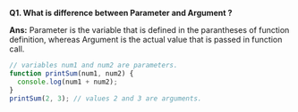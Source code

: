 **Q1. What is difference between Parameter and Argument ?**

**Ans:** Parameter is the variable that is defined in the parantheses of function definition, whereas Argument is the actual value that is passed in function call.

```javascript
// variables num1 and num2 are parameters.
function printSum(num1, num2) {
  console.log(num1 + num2);
}
printSum(2, 3); // values 2 and 3 are arguments.
```
